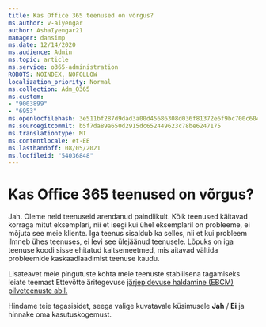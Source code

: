 ```yaml
---
title: Kas Office 365 teenused on võrgus?
ms.author: v-aiyengar
author: AshaIyengar21
manager: dansimp
ms.date: 12/14/2020
ms.audience: Admin
ms.topic: article
ms.service: o365-administration
ROBOTS: NOINDEX, NOFOLLOW
localization_priority: Normal
ms.collection: Adm_O365
ms.custom:
- "9003899"
- "6953"
ms.openlocfilehash: 3e511bf287d9dad3a00d45686308d036f81372e6f9bc700c6043ed76aa5b184e
ms.sourcegitcommit: b5f7da89a650d2915dc652449623c78be6247175
ms.translationtype: MT
ms.contentlocale: et-EE
ms.lasthandoff: 08/05/2021
ms.locfileid: "54036848"
---
```

# <a name="will-office-365-services-stay-online"></a>Kas Office 365 teenused on võrgus?

Jah. Oleme neid teenuseid arendanud paindlikult. Kõik teenused käitavad korraga mitut eksemplari, nii et isegi kui ühel eksemplaril on probleeme, ei mõjuta see meie kliente. Iga teenus sisaldub ka selles, nii et kui probleem ilmneb ühes teenuses, ei levi see ülejäänud teenusele. Lõpuks on iga teenuse koodi sisse ehitatud kaitsemeetmed, mis aitavad vältida probleemide kaskaadlaadimist teenuse kaudu.

Lisateavet meie pingutuste kohta meie teenuste stabiilsena tagamiseks leiate teemast Ettevõtte äritegevuse [järjepidevuse haldamine (EBCM) pilveteenuste abil.](https://go.microsoft.com/fwlink/?linkid=2124377)

Hindame teie tagasisidet, seega valige kuvatavale küsimusele **Jah** / **Ei** ja hinnake oma kasutuskogemust.